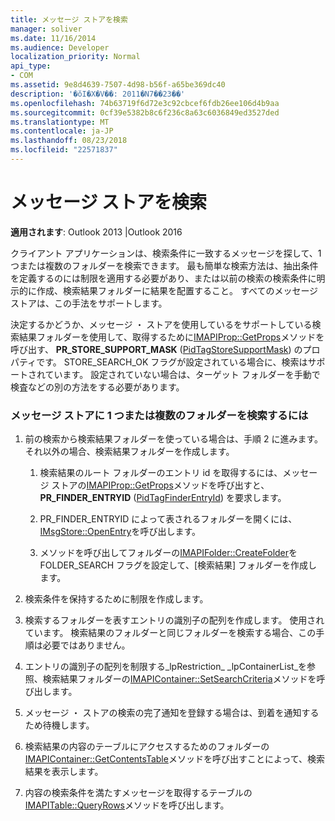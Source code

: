 ```yaml
---
title: メッセージ ストアを検索
manager: soliver
ms.date: 11/16/2014
ms.audience: Developer
localization_priority: Normal
api_type:
- COM
ms.assetid: 9e8d4639-7507-4d98-b56f-a65be369dc40
description: '�ŏI�X�V��: 2011�N7��23��'
ms.openlocfilehash: 74b63719f6d72e3c92cbcef6fdb26ee106d4b9aa
ms.sourcegitcommit: 0cf39e5382b8c6f236c8a63c6036849ed3527ded
ms.translationtype: MT
ms.contentlocale: ja-JP
ms.lasthandoff: 08/23/2018
ms.locfileid: "22571837"
---
```

# <a name="searching-a-message-store"></a>メッセージ ストアを検索

**適用されます**: Outlook 2013 |Outlook 2016 
  
クライアント アプリケーションは、検索条件に一致するメッセージを探して、1 つまたは複数のフォルダーを検索できます。 最も簡単な検索方法は、抽出条件を定義するのには制限を適用する必要があり、または以前の検索の検索条件に明示的に作成、検索結果フォルダーに結果を配置すること。 すべてのメッセージ ストアは、この手法をサポートします。 

決定するかどうか、メッセージ ・ ストアを使用しているをサポートしている検索結果フォルダーを使用して、取得するために[IMAPIProp::GetProps](imapiprop-getprops.md)メソッドを呼び出す、 **PR\_STORE_SUPPORT_MASK** ([PidTagStoreSupportMask](pidtagstoresupportmask-canonical-property.md)) のプロパティです。 STORE_SEARCH_OK フラグが設定されている場合に、検索はサポートされています。 設定されていない場合は、ターゲット フォルダーを手動で検査などの別の方法をする必要があります。
  
### <a name="to-search-one-or-more-folders-in-a-message-store"></a>メッセージ ストアに 1 つまたは複数のフォルダーを検索するには
  
1. 前の検索から検索結果フォルダーを使っている場合は、手順 2 に進みます。 それ以外の場合、検索結果フォルダーを作成します。
    
    1. 検索結果のルート フォルダーのエントリ id を取得するには、メッセージ ストアの[IMAPIProp::GetProps](imapiprop-getprops.md)メソッドを呼び出すと、 **PR_FINDER_ENTRYID** ([PidTagFinderEntryId](pidtagfinderentryid-canonical-property.md)) を要求します。
        
    2. PR_FINDER_ENTRYID によって表されるフォルダーを開くには、 [IMsgStore::OpenEntry](imsgstore-openentry.md)を呼び出します。 
        
    3. メソッドを呼び出してフォルダーの[IMAPIFolder::CreateFolder](imapifolder-createfolder.md)を FOLDER_SEARCH フラグを設定して、[検索結果] フォルダーを作成します。 
    
2. 検索条件を保持するために制限を作成します。 
    
3. 検索するフォルダーを表すエントリの識別子の配列を作成します。 使用されています。 検索結果のフォルダーと同じフォルダーを検索する場合、この手順は必要ではありません。
    
4. エントリの識別子の配列を制限する_lpRestriction_ _lpContainerList_を参照、検索結果フォルダーの[IMAPIContainer::SetSearchCriteria](imapicontainer-setsearchcriteria.md)メソッドを呼び出します。 
    
5. メッセージ ・ ストアの検索の完了通知を登録する場合は、到着を通知するため待機します。
    
6. 検索結果の内容のテーブルにアクセスするためのフォルダーの[IMAPIContainer::GetContentsTable](imapicontainer-getcontentstable.md)メソッドを呼び出すことによって、検索結果を表示します。 
    
7. 内容の検索条件を満たすメッセージを取得するテーブルの[IMAPITable::QueryRows](imapitable-queryrows.md)メソッドを呼び出します。 
    

